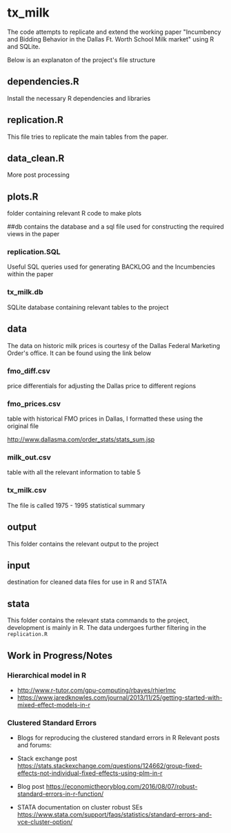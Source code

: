 # tx_milk

The code attempts to replicate and extend the working paper "Incumbency and Bidding Behavior in the Dallas Ft. Worth School Milk market" using R and SQLite.

Below is an explanaton of the project's file structure

## dependencies.R

Install the necessary R dependencies and libraries

## replication.R

This file tries to replicate the main tables from the paper.

## data_clean.R

More post processing

## plots.R

folder containing relevant R code to make plots

##db
contains the database and a sql file used for constructing the required views in the paper

### replication.SQL

Useful SQL queries used for generating BACKLOG and the Incumbencies within the paper

### tx_milk.db

SQLite database containing relevant tables to the project

## data

The data on historic milk prices is courtesy of the Dallas Federal Marketing Order's office. It can be found using the link below

### fmo_diff.csv

price differentials for adjusting the Dallas price to different regions

### fmo_prices.csv

table with historical FMO prices in Dallas, I formatted these using the original file

http://www.dallasma.com/order_stats/stats_sum.jsp

### milk_out.csv

table with all the relevant information to table 5

### tx_milk.csv

The file is called 1975 - 1995 statistical summary

## output

This folder contains the relevant output to the project

## input
destination for cleaned data files for use in R and STATA

## stata
This folder contains the relevant stata commands to the project, development is mainly in R. The data undergoes further filtering in the `replication.R`


## Work in Progress/Notes

### Hierarchical model in R
* http://www.r-tutor.com/gpu-computing/rbayes/rhierlmc
* https://www.jaredknowles.com/journal/2013/11/25/getting-started-with-mixed-effect-models-in-r

### Clustered Standard Errors
* Blogs for reproducing the clustered standard errors in R
Relevant posts and forums:

* Stack exchange post
https://stats.stackexchange.com/questions/124662/group-fixed-effects-not-individual-fixed-effects-using-plm-in-r

* Blog post
https://economictheoryblog.com/2016/08/07/robust-standard-errors-in-r-function/

* STATA documentation on cluster robust SEs
https://www.stata.com/support/faqs/statistics/standard-errors-and-vce-cluster-option/
